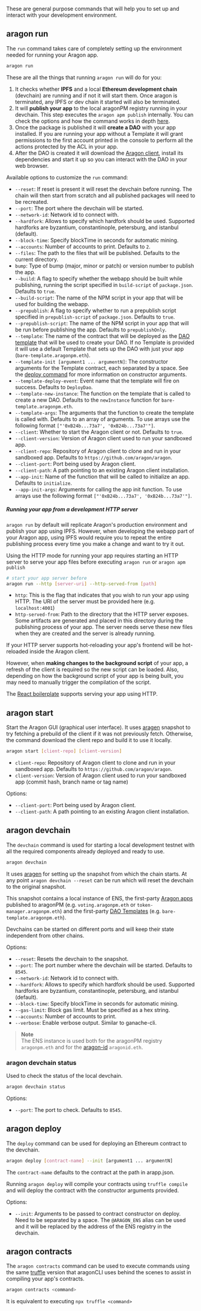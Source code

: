 These are general purpose commands that will help you to set up and interact with your development environment.

## aragon run

The `run` command takes care of completely setting up the environment needed for running your Aragon app.

```sh
aragon run
```

These are all the things that running `aragon run` will do for you:

1. It checks whether **IPFS** and a local **Ethereum development chain** (devchain) are running and if not it will start them. Once aragon is terminated, any IPFS or dev chain it started will also be terminated.
2. It will **publish your app** to the local aragonPM registry running in your devchain. This step executes the `aragon apm publish` internally. You can check the options and how the command works in depth [here](cli-apm-commands.md).
3. Once the package is published it will **create a DAO** with your app installed. If you are running your app without a Template it will grant permissions to the first account printed in the console to perform all the actions protected by the ACL in your app.
4. After the DAO is created it will download the [Aragon client](https://github.com/aragon/aragon), install its dependencies and start it up so you can interact with the DAO in your web browser.

Available options to customize the `run` command:

- `--reset`: If reset is present it will reset the devchain before running. The chain will then start from scratch and all published packages will need to be recreated.
- `--port`: The port where the devchain will be started.
- `--network-id`: Network id to connect with.
- `--hardfork`: Allows to specify which hardfork should be used. Supported hardforks are byzantium, constantinople, petersburg, and istanbul (default).
- `--block-time`: Specify blockTime in seconds for automatic mining.
- `--accounts`: Number of accounts to print. Defaults to `2`.
- `--files`: The path to the files that will be published. Defaults to the current directory.
- `bump`: Type of bump (major, minor or patch) or version number to publish the app.
- `--build`: A flag to specify whether the webapp should be built while publishing, running the script specified in `build-script` of `package.json`. Defaults to `true`.
- `--build-script`: The name of the NPM script in your app that will be used for building the webapp.
- `--prepublish`: A flag to specify whether to run a prepublish script specified in `prepublish-script` of `package.json`. Defaults to `true`.
- `--prepublish-script`: The name of the NPM script in your app that will be run before publishing the app. Defaults to `prepublishOnly`.
- `--template`: The name of the contract that will be deployed as the [DAO template](templates-intro.md) that will be used to create your DAO. If no Template is provided it will use a default Template that sets up the DAO with just your app (`bare-template.aragonpm.eth`).
- `--template-init [argument1 ... argumentN]`: The constructor arguments for the Template contract, each separated by a space. See the [deploy command](#aragon-deploy) for more information on constructor arguments.
- `--template-deploy-event`: Event name that the template will fire on success. Defaults to `DeployDao`.
- `--template-new-instance`: The function on the template that is called to create a new DAO. Defaults to the `newInstance` function for `bare-template.aragonpm.eth`.
- `--template-args`: The arguments that the function to create the template is called with. Defaults to an array of arguments. To use arrays use the following format `["'0xB24b...73a7', '0xB24b...73a7'"]`.
- `--client`: Whether to start the Aragon client or not. Defaults to `true`.
- `--client-version`: Version of Aragon client used to run your sandboxed app.
- `--client-repo`: Repository of Aragon client to clone and run in your sandboxed app. Defaults to `https://github.com/aragon/aragon`.
- `--client-port`: Port being used by Aragon client.
- `--client-path`: A path pointing to an existing Aragon client installation.
- `--app-init`: Name of the function that will be called to initialize an app. Defaults to `initialize`.
- `--app-init-args`: Arguments for calling the app init function. To use arrays use the following format `["'0xB24b...73a7', '0xB24b...73a7'"]`.

##### Running your app from a development HTTP server

`aragon run` by default will replicate Aragon's production environment and publish your app using IPFS. However, when developing the webapp part of your Aragon app, using IPFS would require you to repeat the entire publishing process every time you make a change and want to try it out.

Using the HTTP mode for running your app requires starting an HTTP server to serve your app files before executing `aragon run` or `aragon apm publish`

```sh
# start your app server before
aragon run --http [server-uri] --http-served-from [path]
```

- `http`: This is the flag that indicates that you wish to run your app using HTTP. The URI of the server must be provided here (e.g. `localhost:4001`)
- `http-served-from`: Path to the directory that the HTTP server exposes. Some artifacts are generated and placed in this directory during the publishing process of your app. The server needs serve these new files when they are created and the server is already running.

If your HTTP server supports hot-reloading your app's frontend will be hot-reloaded inside the Aragon client.

However, when **making changes to the background script** of your app, a refresh of the client is required so the new script can be loaded. Also, depending on how the background script of your app is being built, you may need to manually trigger the compilation of the script.

The [React boilerplate](https://github.com/aragon/aragon-react-boilerplate) supports serving your app using HTTP.

## aragon start

Start the Aragon GUI (graphical user interface). It uses [aragen](https://github.com/aragon/aragen) snapshot to try fetching a prebuild of the client if it was not previously fetch. Otherwise, the command download the client repo and build it to use it locally.

```sh
aragon start [client-repo] [client-version]
```

- `client-repo`: Repository of Aragon client to clone and run in your sandboxed app. Defaults to `https://github.com/aragon/aragon`.
- `client-version`: Version of Aragon client used to run your sandboxed app (commit hash, branch name or tag name)

Options:

- `--client-port`: Port being used by Aragon client.
- `--client-path`: A path pointing to an existing Aragon client installation.

## aragon devchain

The `devchain` command is used for starting a local development testnet with all the required components already deployed and ready to use.

```sh
aragon devchain
```

It uses [aragen](https://github.com/aragon/aragen) for setting up the snapshot from which the chain starts. At any point `aragon devchain --reset` can be run which will reset the devchain to the original snapshot.

This snapshot contains a local instance of ENS, the first-party [Aragon apps](https://github.com/aragon/aragon-apps) published to aragonPM (e.g. `voting.aragonpm.eth` or `token-manager.aragonpm.eth`) and the first-party [DAO Templates](https://github.com/aragon/dao-templates) (e.g. `bare-template.aragonpm.eth`).

Devchains can be started on different ports and will keep their state independent from other chains.

Options:

- `--reset`: Resets the devchain to the snapshot.
- `--port`: The port number where the devchain will be started. Defaults to `8545`.
- `--network-id`: Network id to connect with.
- `--hardfork`: Allows to specify which hardfork should be used. Supported hardforks are byzantium, constantinople, petersburg, and istanbul (default).
- `--block-time`: Specify blockTime in seconds for automatic mining.
- `--gas-limit`: Block gas limit. Must be specified as a hex string.
- `--accounts`: Number of accounts to print.
- `--verbose`: Enable verbose output. Similar to ganache-cli.

> **Note**<br>
> The ENS instance is used both for the aragonPM registry `aragonpm.eth` and for the [aragon-id](https://github.com/aragon/aragon-id) `aragonid.eth`.

### aragon devchain status

Used to check the status of the local devchain.

```sh
aragon devchain status
```

Options:

- `--port`: The port to check. Defaults to `8545`.

## aragon deploy

The `deploy` command can be used for deploying an Ethereum contract to the devchain.

```sh
aragon deploy [contract-name] --init [argument1 ... argumentN]
```

The `contract-name` defaults to the contract at the path in arapp.json.

Running `aragon deploy` will compile your contracts using `truffle compile` and will deploy the contract with the constructor arguments provided.

Options:

- `--init`: Arguments to be passed to contract constructor on deploy. Need to be separated by a space. The `@ARAGON_ENS` alias can be used and it will be replaced by the address of the ENS registry in the devchain.

## aragon contracts

The `aragon contracts` command can be used to execute commands using the same [truffle](https://github.com/trufflesuite/truffle) version that aragonCLI uses behind the scenes to assist in compiling your app's contracts.

```sh
aragon contracts <command>
```

It is equivalent to executing `npx truffle <command>`

